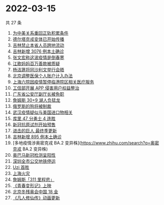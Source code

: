 # 2022-03-15

共 27 条

<!-- BEGIN ZHIHUSEARCH -->
<!-- 最后更新时间 Tue Mar 15 2022 15:12:42 GMT+0800 (China Standard Time) -->
1. [为中美关系重回正轨积累条件](https://www.zhihu.com/search?q=中美关系)
1. [德尔塔克戎变体已开始传播](https://www.zhihu.com/search?q=德尔塔克戎)
1. [吉林禁止本省人员跨地流动](https://www.zhihu.com/search?q=吉林全省管控)
1. [吉林新增 3076 例本土确诊](https://www.zhihu.com/search?q=吉林疫情)
1. [张文宏称这波疫情是倒春寒](https://www.zhihu.com/search?q=张文宏)
1. [江歌妈妈百万善款被质疑](https://www.zhihu.com/search?q=江歌妈妈)
1. [杨洁篪将同沙利文举行会晤](https://www.zhihu.com/search?q=杨洁篪)
1. [北京调整医保个人账户计入办法](https://www.zhihu.com/search?q=北京医保)
1. [上海六院因疫情暂停临港院区相关医疗服务](https://www.zhihu.com/search?q=上海六院)
1. [工信部开展 APP 侵害用户权益整治](https://www.zhihu.com/search?q=侵害用户权益整治)
1. [广东省公安厅副厅长被免职](https://www.zhihu.com/search?q=广东省公安厅副厅长被免职)
1. [詹姆斯 30+9 湖人负猛龙](https://www.zhihu.com/search?q=湖人)
1. [俄罗斯的狗将被制裁](https://www.zhihu.com/search?q=俄罗斯的狗)
1. [武汉疫情疑似与美国进口物相关](https://www.zhihu.com/search?q=武汉疫情)
1. [库里 47 分勇士 4 连胜](https://www.zhihu.com/search?q=勇士)
1. [新冠抗原试剂开始预售](https://www.zhihu.com/search?q=新冠抗原试剂)
1. [进击的巨人 最终季更新](https://www.zhihu.com/search?q=进击的巨人)
1. [吉林新增 895 例本土确诊](https://www.zhihu.com/search?q=吉林疫情)
1. [多地疫情涉奥密克戎 BA.2 变异株](https://www.zhihu.com/search?q=奥密克戎 BA.2 变异株)
1. [奥巴马新冠检测呈阳性](https://www.zhihu.com/search?q=奥巴马)
1. [深圳全市公交地铁停运](https://www.zhihu.com/search?q=深圳全市公交地铁停运)
1. [Uzi 首胜](https://www.zhihu.com/search?q=uzi)
1. [上海火灾](https://www.zhihu.com/search?q=上海火灾)
1. [詹姆斯「311 里程悲」](https://www.zhihu.com/search?q=詹姆斯)
1. [《青春变形记》上映](https://www.zhihu.com/search?q=青春变形记)
1. [北京冬残奥会中国 18 金](https://www.zhihu.com/search?q=北京冬残奥会奖牌)
1. [《凡人修仙传》动画更新](https://www.zhihu.com/search?q=凡人修仙传)
<!-- END ZHIHUSEARCH -->
